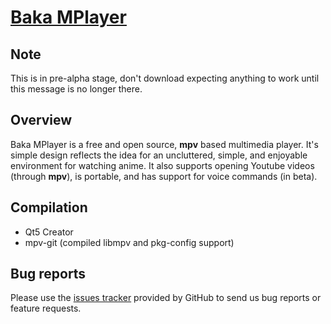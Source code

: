 # [Baka MPlayer](http://bakamplayer.u8sand.net)

## Note

This is in pre-alpha stage, don't download expecting anything to work until this message is no longer there.

## Overview

Baka MPlayer is a free and open source, **mpv** based multimedia player.
It's simple design reflects the idea for an uncluttered, simple, and enjoyable environment for watching anime.
It also supports opening Youtube videos (through **mpv**), is portable, and has support for voice commands (in beta).

## Compilation

* Qt5 Creator
* mpv-git (compiled libmpv and pkg-config support)

## Bug reports

Please use the [issues tracker](https://github.com/u8sand/Baka-MPlayer/issues) provided by GitHub to send us bug reports or
feature requests.